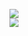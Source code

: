 [![](https://img.shields.io/badge/Made%20With-Github%20Spray-lightgrey.svg?style=for-the-badge&logo=github)](https://github.com/Annihil/github-spray#2045)  
[![](https://i.imgur.com/2DrTn0Z.gif)](https://github.com/Annihil/github-spray)